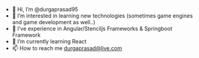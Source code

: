 - 👋 Hi, I’m @durgaprasad95
- 👀 I’m interested in learning new technologies (sometimes game engines and game development as well..)
- 👀 I’ve experience in Angular/Stenciljs Frameworks & Springboot Framework
- 🌱 I’m currently learning React
- 📫 How to reach me durgaprasad@live.com

<!---
durgaprasad95/durgaprasad95 is a ✨ special ✨ repository because its `README.md` (this file) appears on your GitHub profile.
You can click the Preview link to take a look at your changes.
--->
